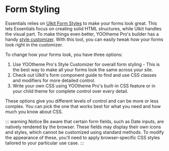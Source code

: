 # Form Styling

Essentials relies on [UIkit Form Styles](https://getuikit.com/docs/form) to make your forms look great. This lets Essentials focus on creating solid HTML structures, while UIkit handles the visual part. To make things even better, YOOtheme Pro's builder has a handy [style customizer](https://yootheme.com/support/yootheme-pro/joomla/style-customizer). With this tool, you can easily tweak how your forms look right in the customizer.

To change how your forms look, you have three options:

1. Use YOOtheme Pro's Style Customizer for overall form styling - This is the best way to make all your forms look the same across your site.
2. Check out UIkit's form component guide to find and use CSS classes and modifiers for more detailed control.
3. Write your own CSS using YOOtheme Pro's built-in CSS feature or in your child theme for complete control over every detail.

These options give you different levels of control and can be more or less complex. You can pick the one that works best for what you need and how much you know about CSS.

::: warning Notice
Be aware that certain form fields, such as Date inputs, are natively rendered by the browser. These fields may display their own icons and styles, which cannot be customized using standard methods. To modify the appearance of these, you'll need to apply browser-specific CSS styles tailored to your particular use case.
:::
